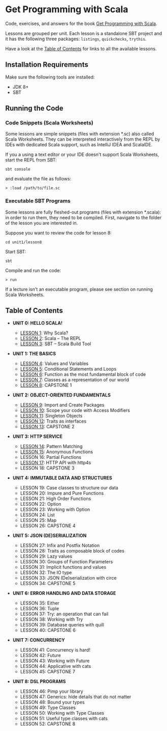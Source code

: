 # Get Programming with Scala
Code, exercises, and answers for the book [Get Programming with Scala](https://www.manning.com/books/get-programming-with-scala?a_aid=daniela&a_bid=7cd2421c).

Lessons are grouped per unit. Each lesson is a standalone SBT project and
it has the following three packages: `listings`, `quickchecks`, `trythis`.

Have a look at the [Table of Contents](#table-of-contents) for links to all the available lessons.

## Installation Requirements
Make sure the following tools are installed:
 - JDK 8+
 - SBT

## Running the Code

### Code Snippets (Scala Worksheets)
Some lessons are simple snippets (files with extension \*.sc) also called Scala Worksheets.
They can be interpreted interactively from the REPL by IDEs with dedicated Scala support,
such as IntelliJ IDEA and ScalaIDE.

If you a using a text editor or your IDE doesn't support Scala Worksheets,
start the REPL from SBT:
```
sbt console
```

and evaluate the file as follows:
```
> :load /path/to/file.sc
```

### Executable SBT Programs
Some lessons are fully fleshed-out programs (files with extension \*.scala):
in order to run them, they need to be compiled.
First, navigate to the folder of the lesson you are interested in.

Suppose you want to review the code for lesson 8:
```
cd unit1/lesson8
```

Start SBT:
```
sbt
```

Compile and run the code:
```
> run
```

If a lecture isn't an executable program, please see section on running Scala Worksheets.

## Table of Contents
- **UNIT 0: HELLO SCALA!**
    - [LESSON 1](unit0/lesson1): Why Scala?
    - [LESSON 2](unit0/lesson2): Scala – The REPL
    - [LESSON 3](unit0/lesson3): SBT – Scala Build Tool

- **UNIT 1:  THE BASICS**
    - [LESSON 4](unit1/lesson4): Values and Variables
    - [LESSON 5](unit1/lesson5): Conditional Statements and Loops
    - [LESSON 6](unit1/lesson6): Function as the most fundamental block of code
    - [LESSON 7](unit1/lesson7): Classes as a representation of our world
    - [LESSON 8](unit1/lesson8): CAPSTONE 1

- **UNIT 2: OBJECT-ORIENTED FUNDAMENTALS**
    - [LESSON 9](unit2/lesson9): Import and Create Packages
    - [LESSON 10](unit2/lesson10): Scope your code with Access Modifiers
    - [LESSON 11](unit2/lesson11): Singleton Objects
    - [LESSON 12](unit2/lesson12): Traits as interfaces
    - [LESSON 13](unit2/lesson13): CAPSTONE 2

- **UNIT 3: HTTP SERVICE**
    - [LESSON 14](unit3/lesson14): Pattern Matching
    - [LESSON 15](unit3/lesson15): Anonymous Functions
    - LESSON 16: Partial Functions
    - [LESSON 17](unit3/lesson17): HTTP API with http4s
    - LESSON 18: CAPSTONE 3

- **UNIT 4: IMMUTABLE DATA AND STRUCTURES**
    - LESSON 19: Case classes to structure our data			
    - LESSON 20: Impure and Pure Functions				
    - LESSON 21: High Order Functions
    - LESSON 22: Option							
    - LESSON 23: Working with Option					
    - LESSON 24: List							
    - LESSON 25: Map												
    - LESSON 26: CAPSTONE 4						

- **UNIT 5: JSON (DE)SERIALIZATION**
    - LESSON 27: Infix and Postfix Notation				
    - LESSON 28: Traits as composable block of codes	     		
    - LESSON 29: Lazy values						
    - LESSON 30: Groups of Function Parameters				
    - LESSON 31: Implicit functions and values				
    - LESSON 32: The IO type						
    - LESSON 33: JSON (De)serialization with circe				
    - LESSON 34: CAPSTONE 5									

- **UNIT 6: ERROR HANDLING AND DATA STORAGE**
    - LESSON 35: Either
    - LESSON 36: Tuple
    - LESSON 37: Try: an operation that can fail
    - LESSON 38: Working with Try
    - LESSON 39: Database queries with quill
    - LESSON 40: CAPSTONE 6

- **UNIT 7: CONCURRENCY**
    - LESSON 41: Concurrency is hard!
    - LESSON 42: Future
    - LESSON 43: Working with Future
    - LESSON 44: Applicative with cats
    - LESSON 45: CAPSTONE 7

- **UNIT 8: DSL PROGRAMS**
    - LESSON 46: Pimp your library
    - LESSON 47: Generics: hide details that do not matter
    - LESSON 48: Bound your types
    - LESSON 49: Type Classes
    - LESSON 50: Working with Type Classes
    - LESSON 51: Useful type classes with cats
    - LESSON 52: CAPSTONE 8
